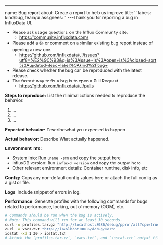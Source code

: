 ---
name: Bug report
about: Create a report to help us improve
title: ''
labels: kind/bug, team/ui
assignees: ''
---Thank you for reporting a bug in InfluxData UI.

- Please ask usage questions on the Influx Community site.
  - https://community.influxdata.com/
- Please add a :+1: or comment on a similar existing bug report instead of opening a new one.
  - https://github.com/influxdata/ui/issues?utf8=%E2%9C%93&q=is%3Aissue+is%3Aopen+is%3Aclosed+sort%3Aupdated-desc+label%3Akind%2Fbug+
- Please check whether the bug can be reproduced with the latest release.
- The fastest way to fix a bug is to open a Pull Request.
  - https://github.com/influxdata/ui/pulls

**Steps to reproduce:**
List the minimal actions needed to reproduce the behavior.

1. ...
2. ...
3. ...

**Expected behavior:**
Describe what you expected to happen.

**Actual behavior:**
Describe What actually happened.

**Environment info:**

- System info: Run `uname -srm` and copy the output here
- InfluxDB version: Run `influxd version` and copy the output here
- Other relevant environment details: Container runtime, disk info, etc

**Config:**
Copy any non-default config values here or attach the full config as a gist or file.

<!-- The following sections are only required if relevant. -->

**Logs:**
Include snippet of errors in log.

**Performance:**
Generate profiles with the following commands for bugs related to performance, locking, out of memory (OOM), etc.

```sh
# Commands should be run when the bug is actively.
# Note: This command will run for at least 30 seconds.
curl -o profiles.tar.gz "http://localhost:8086/debug/pprof/all?cpu=true"
curl -o vars.txt "http://localhost:8086/debug/vars"
iostat -xd 1 30 > iostat.txt
# Attach the `profiles.tar.gz`, `vars.txt`, and `iostat.txt` output files.
```
